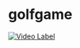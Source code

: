 # golfgame


[![Video Label](http://img.youtube.com/vi/b9n9AQ4hJ80/0.jpg)](https://youtu.be/b9n9AQ4hJ80)

